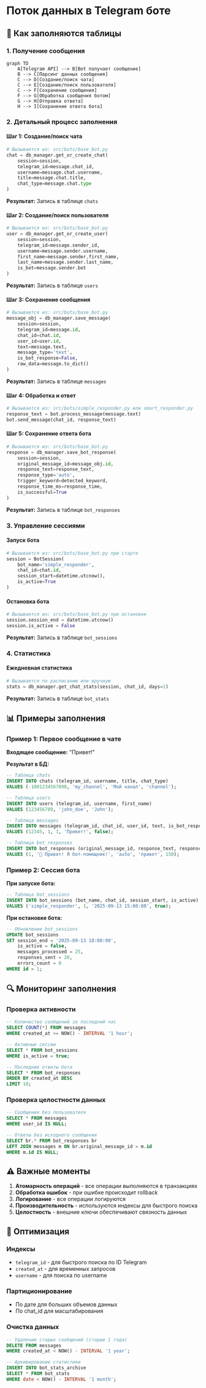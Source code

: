 # Поток данных в Telegram боте

## 🔄 Как заполняются таблицы

### 1. **Получение сообщения**

```mermaid
graph TD
    A[Telegram API] --> B[Bot получает сообщение]
    B --> C[Парсинг данных сообщения]
    C --> D[Создание/поиск чата]
    C --> E[Создание/поиск пользователя]
    C --> F[Сохранение сообщения]
    F --> G[Обработка сообщения ботом]
    G --> H[Отправка ответа]
    H --> I[Сохранение ответа бота]
```

### 2. **Детальный процесс заполнения**

#### **Шаг 1: Создание/поиск чата**
```python
# Вызывается из: src/bots/base_bot.py
chat = db_manager.get_or_create_chat(
    session=session,
    telegram_id=message.chat_id,
    username=message.chat.username,
    title=message.chat.title,
    chat_type=message.chat.type
)
```

**Результат:** Запись в таблице `chats`

#### **Шаг 2: Создание/поиск пользователя**
```python
# Вызывается из: src/bots/base_bot.py
user = db_manager.get_or_create_user(
    session=session,
    telegram_id=message.sender_id,
    username=message.sender.username,
    first_name=message.sender.first_name,
    last_name=message.sender.last_name,
    is_bot=message.sender.bot
)
```

**Результат:** Запись в таблице `users`

#### **Шаг 3: Сохранение сообщения**
```python
# Вызывается из: src/bots/base_bot.py
message_obj = db_manager.save_message(
    session=session,
    telegram_id=message.id,
    chat_id=chat.id,
    user_id=user.id,
    text=message.text,
    message_type='text',
    is_bot_response=False,
    raw_data=message.to_dict()
)
```

**Результат:** Запись в таблице `messages`

#### **Шаг 4: Обработка и ответ**
```python
# Вызывается из: src/bots/simple_responder.py или smart_responder.py
response_text = bot.process_message(message.text)
bot.send_message(chat_id, response_text)
```

#### **Шаг 5: Сохранение ответа бота**
```python
# Вызывается из: src/bots/base_bot.py
response = db_manager.save_bot_response(
    session=session,
    original_message_id=message_obj.id,
    response_text=response_text,
    response_type='auto',
    trigger_keyword=detected_keyword,
    response_time_ms=response_time,
    is_successful=True
)
```

**Результат:** Запись в таблице `bot_responses`

### 3. **Управление сессиями**

#### **Запуск бота**
```python
# Вызывается из: src/bots/base_bot.py при старте
session = BotSession(
    bot_name='simple_responder',
    chat_id=chat.id,
    session_start=datetime.utcnow(),
    is_active=True
)
```

#### **Остановка бота**
```python
# Вызывается из: src/bots/base_bot.py при остановке
session.session_end = datetime.utcnow()
session.is_active = False
```

**Результат:** Запись в таблице `bot_sessions`

### 4. **Статистика**

#### **Ежедневная статистика**
```python
# Вызывается по расписанию или вручную
stats = db_manager.get_chat_stats(session, chat_id, days=1)
```

**Результат:** Запись в таблице `bot_stats`

## 📊 Примеры заполнения

### **Пример 1: Первое сообщение в чате**

**Входящее сообщение:** "Привет!"

**Результат в БД:**

```sql
-- Таблица chats
INSERT INTO chats (telegram_id, username, title, chat_type) 
VALUES (-1001234567890, 'my_channel', 'Мой канал', 'channel');

-- Таблица users  
INSERT INTO users (telegram_id, username, first_name) 
VALUES (123456789, 'john_doe', 'John');

-- Таблица messages
INSERT INTO messages (telegram_id, chat_id, user_id, text, is_bot_response) 
VALUES (12345, 1, 1, 'Привет!', false);

-- Таблица bot_responses
INSERT INTO bot_responses (original_message_id, response_text, response_type, trigger_keyword, response_time_ms) 
VALUES (1, '👋 Привет! Я бот-помощник!', 'auto', 'привет', 150);
```

### **Пример 2: Сессия бота**

**При запуске бота:**

```sql
-- Таблица bot_sessions
INSERT INTO bot_sessions (bot_name, chat_id, session_start, is_active) 
VALUES ('simple_responder', 1, '2025-09-13 15:00:00', true);
```

**При остановке бота:**

```sql
-- Обновление bot_sessions
UPDATE bot_sessions 
SET session_end = '2025-09-13 18:00:00', 
    is_active = false,
    messages_processed = 25,
    responses_sent = 20,
    errors_count = 0
WHERE id = 1;
```

## 🔍 Мониторинг заполнения

### **Проверка активности**
```sql
-- Количество сообщений за последний час
SELECT COUNT(*) FROM messages 
WHERE created_at >= NOW() - INTERVAL '1 hour';

-- Активные сессии
SELECT * FROM bot_sessions 
WHERE is_active = true;

-- Последние ответы бота
SELECT * FROM bot_responses 
ORDER BY created_at DESC 
LIMIT 10;
```

### **Проверка целостности данных**
```sql
-- Сообщения без пользователя
SELECT * FROM messages 
WHERE user_id IS NULL;

-- Ответы без исходного сообщения
SELECT br.* FROM bot_responses br
LEFT JOIN messages m ON br.original_message_id = m.id
WHERE m.id IS NULL;
```

## ⚠️ Важные моменты

1. **Атомарность операций** - все операции выполняются в транзакциях
2. **Обработка ошибок** - при ошибке происходит rollback
3. **Логирование** - все операции логируются
4. **Производительность** - используются индексы для быстрого поиска
5. **Целостность** - внешние ключи обеспечивают связность данных

## 🚀 Оптимизация

### **Индексы**
- `telegram_id` - для быстрого поиска по ID Telegram
- `created_at` - для временных запросов
- `username` - для поиска по username

### **Партиционирование**
- По дате для больших объемов данных
- По chat_id для масштабирования

### **Очистка данных**
```sql
-- Удаление старых сообщений (старше 1 года)
DELETE FROM messages 
WHERE created_at < NOW() - INTERVAL '1 year';

-- Архивирование статистики
INSERT INTO bot_stats_archive 
SELECT * FROM bot_stats 
WHERE date < NOW() - INTERVAL '1 month';
```
